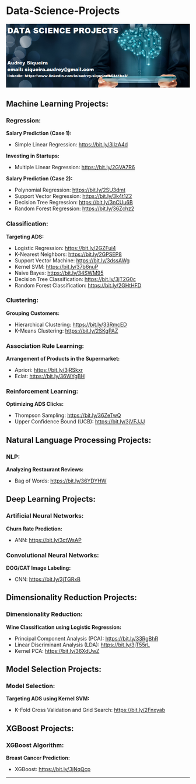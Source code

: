 # Data-Science-Projects

<p align="center">
  <img src="banner3.png" >
</p>

## Machine Learning Projects:

### Regression:
**Salary Prediction (Case 1):**
* Simple Linear Regression: https://bit.ly/3lIzA4d

**Investing in Startups:**
* Multiple Linear Regression: https://bit.ly/2GVA7R6

**Salary Prediction (Case 2):**
* Polynomial Regression: https://bit.ly/2SU3dmt
* Support Vector Regression: https://bit.ly/3k4t1Z2
* Decision Tree Regression: https://bit.ly/3nCUu6B
* Random Forest Regression: https://bit.ly/36Zchz2

### Classification:
**Targeting ADS:**
* Logistic Regression: https://bit.ly/2GZFui4
* K-Nearest Neighbors: https://bit.ly/2GPSEP8
* Support Vector Machine: https://bit.ly/3dssAWg
* Kernel SVM: https://bit.ly/37b6nuP
* Naive Bayes: https://bit.ly/34SWM95
* Decision Tree Classification: https://bit.ly/3jT2G0c
* Random Forest Classification: https://bit.ly/2GHtHFD

### Clustering:
**Grouping Customers:**
* Hierarchical Clustering: https://bit.ly/33RmcED
* K-Means Clustering: https://bit.ly/2SKgPAZ

### Association Rule Learning:
**Arrangement of Products in the Supermarket:**
* Apriori: https://bit.ly/3jRSkxr
* Eclat: https://bit.ly/36WYgBH

### Reinforcement Learning:
**Optimizing ADS Clicks:**
* Thompson Sampling: https://bit.ly/36ZeTwQ
* Upper Confidence Bound (UCB): https://bit.ly/3jVFJJJ

## Natural Language Processing Projects:

### NLP:
**Analyzing Restaurant Reviews:**
* Bag of Words: https://bit.ly/36YDYHW 

## Deep Learning Projects:

### Artificial Neural Networks:
**Churn Rate Prediction:**
* ANN: https://bit.ly/3ctWsAP

### Convolutional Neural Networks:
**DOG/CAT Image Labeling:**
* CNN: https://bit.ly/3jTGRxB

## Dimensionality Reduction Projects:

### Dimensionality Reduction:
**Wine Classification using Logistic Regression:**
* Principal Component Analysis (PCA): https://bit.ly/33RgBhR
* Linear Discriminant Analysis (LDA): https://bit.ly/3jT55rL
* Kernel PCA: https://bit.ly/36XdUwZ

## Model Selection Projects:

### Model Selection:
**Targeting ADS using Kernel SVM:**
* K-Fold Cross Validation and Grid Search: https://bit.ly/2Fnxyab

## XGBoost Projects:

### XGBoost Algorithm:
**Breast Cancer Prediction:**
* XGBoost: https://bit.ly/3jNqQcp





---
